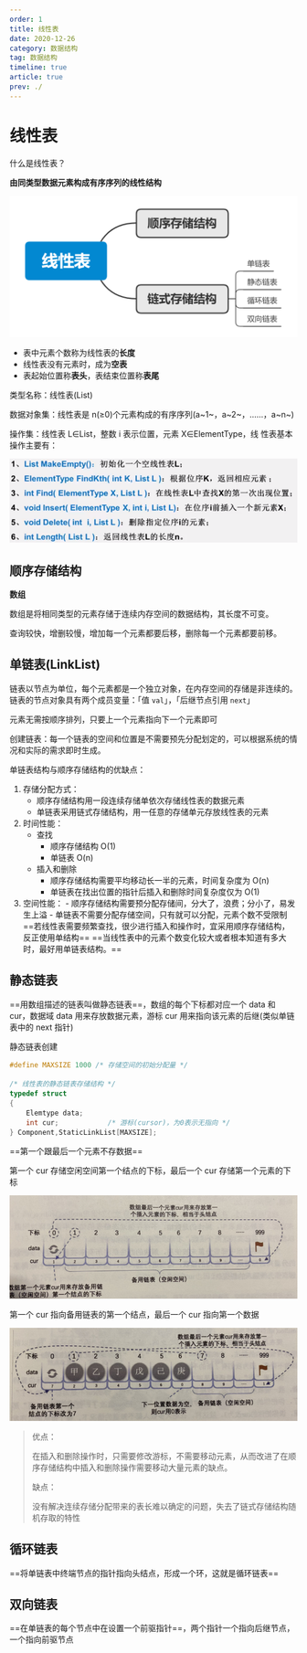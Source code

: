 ```yaml
---
order: 1
title: 线性表
date: 2020-12-26
category: 数据结构
tag: 数据结构
timeline: true
article: true
prev: ./
---
```


# 线性表

什么是线性表？

**由同类型数据元素构成有序序列的线性结构**

![](https://raw.githubusercontent.com/du-mozzie/PicGo/master/images/image-20210418224522556.png)

- 表中元素个数称为线性表的**长度**
- 线性表没有元素时，成为**空表**
- 表起始位置称**表头**，表结束位置称**表尾**

类型名称：线性表(List)

数据对象集：线性表是 n(≥0)个元素构成的有序序列(a~1~，a~2~，......，a~n~)

操作集：线性表 L∈List，整数 i 表示位置，元素 X∈ElementType，线 性表基本操作主要有：

![](https://raw.githubusercontent.com/du-mozzie/PicGo/master/images/image-20201209160216218.png)

## 顺序存储结构

**数组**

数组是将相同类型的元素存储于连续内存空间的数据结构，其长度不可变。

查询较快，增删较慢，增加每一个元素都要后移，删除每一个元素都要前移。

## 单链表(LinkList)

链表以节点为单位，每个元素都是一个独立对象，在内存空间的存储是非连续的。链表的节点对象具有两个成员变量：「值 `val`」，「后继节点引用 `next`」

元素无需按顺序排列，只要上一个元素指向下一个元素即可

创建链表：每一个链表的空间和位置是不需要预先分配划定的，可以根据系统的情况和实际的需求即时生成。

单链表结构与顺序存储结构的优缺点：

1.  存储分配方式：
    - 顺序存储结构用一段连续存储单依次存储线性表的数据元素
    - 单链表采用链式存储结构，用一任意的存储单元存放线性表的元素
2.  时间性能：
    - 查找
      - 顺序存储结构 O(1)
      - 单链表 O(n)
    - 插入和删除
      - 顺序存储结构需要平均移动长一半的元素，时间复杂度为 O(n)
      - 单链表在找出位置的指针后插入和删除时间复杂度仅为 O(1)
3.  空间性能： - 顺序存储结构需要预分配存储间，分大了，浪费；分小了，易发生上溢 - 单链表不需要分配存储空间，只有就可以分配，元素个数不受限制
    ==若线性表需要频繁查找，很少进行插入和操作时，宜采用顺序存储结构，反正使用单结构==
    ==当线性表中的元素个数变化较大或者根本知道有多大时，最好用单链表结构。==

## 静态链表

==用数组描述的链表叫做静态链表==，数组的每个下标都对应一个 data 和 cur，数据域 data 用来存放数据元素，游标 cur 用来指向该元素的后继(类似单链表中的 next 指针)

静态链表创建

```c
#define MAXSIZE 1000 /* 存储空间的初始分配量 */

/* 线性表的静态链表存储结构 */
typedef struct
{
    Elemtype data;
    int cur;			/* 游标(cursor)，为0表示无指向 */
} Component,StaticLinkList[MAXSIZE];
```

==第一个跟最后一个元素不存数据==

第一个 cur 存储空闲空间第一个结点的下标，最后一个 cur 存储第一个元素的下标

![](https://raw.githubusercontent.com/du-mozzie/PicGo/master/images/image-20210418220357626.png)

第一个 cur 指向备用链表的第一个结点，最后一个 cur 指向第一个数据

![](https://raw.githubusercontent.com/du-mozzie/PicGo/master/images/image-20210418220439032.png)

> 优点：
>
> ​ 在插入和删除操作时，只需要修改游标，不需要移动元素，从而改进了在顺序存储结构中插入和删除操作需要移动大量元素的缺点。
>
> 缺点：
>
> ​ 没有解决连续存储分配带来的表长难以确定的问题，失去了链式存储结构随机存取的特性

## 循环链表

==将单链表中终端节点的指针指向头结点，形成一个环，这就是循环链表==

## 双向链表

==在单链表的每个节点中在设置一个前驱指针==，两个指针一个指向后继节点，一个指向前驱节点
